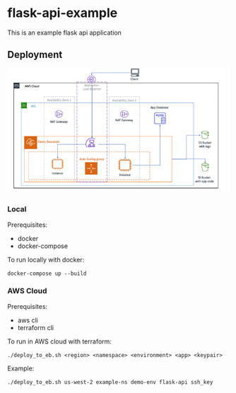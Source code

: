 # flask-api-example

This is an example flask api application

## Deployment

![System diagram](./diagram.png)


### Local
Prerequisites:
- docker
- docker-compose

To run locally with docker:

```
docker-compose up --build
```

### AWS Cloud
Prerequisites:
- aws cli
- terraform cli

To run in AWS cloud with terraform:
```
./deploy_to_eb.sh <region> <namespace> <environment> <app> <keypair>
```

Example:
```
./deploy_to_eb.sh us-west-2 example-ns demo-env flask-api ssh_key
```



